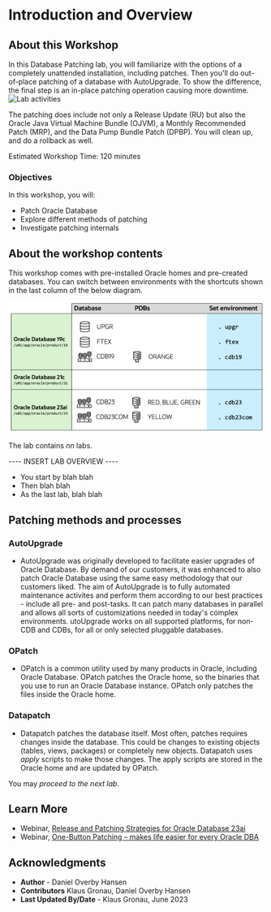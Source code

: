 # Introduction and Overview

## About this Workshop


In this Database Patching lab, you will familiarize with the options of a completely unattended installation, including patches. Then you'll do out-of-place patching of a database with AutoUpgrade. To show the difference, the final step is an in-place patching operation causing more downtime.
![Lab activities](./images/overview-patch-me-if-you-can.png " ")


The patching does include not only a Release Update (RU) but also the Oracle Java Virtual Machine Bundle (OJVM), a Monthly Recommended Patch (MRP), and the Data Pump Bundle Patch (DPBP). You will clean up, and do a rollback as well.

Estimated Workshop Time: 120 minutes

### Objectives

In this workshop, you will:

* Patch Oracle Database
* Explore different methods of patching
* Investigate patching internals

## About the workshop contents

This workshop comes with pre-installed Oracle homes and pre-created databases.
You can switch between environments with the shortcuts shown in the last column of the below diagram.

![Overview of the Oracle Homes and databases in the lab](./images/introduction-overview.png " ")

The lab contains *nn* labs.

---- INSERT LAB OVERVIEW ----

* You start by blah blah
* Then blah blah
* As the last lab, blah blah

## Patching methods and processes

### AutoUpgrade

- AutoUpgrade was originally developed to facilitate easier upgrades of Oracle Database. By demand of our customers, it was enhanced to also patch Oracle Database using the same easy methodology that our customers liked. The aim of AutoUpgrade is to fully automated maintenance activites and perform them according to our best practices - include all pre- and post-tasks. It can patch many databases in parallel and allows all sorts of customizations needed in today's complex environments. utoUpgrade works on all supported platforms, for non-CDB and CDBs, for all or only selected pluggable databases.

### OPatch

- OPatch is a common utility used by many products in Oracle, including Oracle Database. OPatch patches the Oracle home, so the binaries that you use to run an Oracle Database instance. OPatch only patches the files inside the Oracle home.

### Datapatch

- Datapatch patches the database itself. Most often, patches requires changes inside the database. This could be changes to existing objects (tables, views, packages) or completely new objects. Datapatch uses *apply* scripts to make those changes. The apply scripts are stored in the Oracle home and are updated by OPatch.

You may *proceed to the next lab*.

## Learn More

* Webinar, [Release and Patching Strategies for Oracle Database 23ai](https://www.youtube.com/watch?v=sF-rmD78zIo)
* Webinar, [One-Button Patching – makes life easier for every Oracle DBA](https://youtu.be/brnBavVLyM0)

## Acknowledgments
* **Author** - Daniel Overby Hansen
* **Contributors** Klaus Gronau, Daniel Overby Hansen  
* **Last Updated By/Date** - Klaus Gronau, June 2023
